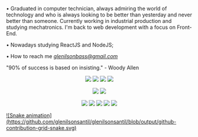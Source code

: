• Graduated in computer technician, always admiring the world of technology and who is always looking to be better than yesterday and never better than someone. Currently working in industrial production and studying mechatronics. I'm back to web development with a focus on Front-End.

• Nowadays studying ReactJS and NodeJS;

• How to reach me *glenilsonbass@gmail.com*

"90% of success is based on insisting." - Woody Allen


<div>
<p align="center">
	<a href="https://twitter.com/GlenilsonSantil" target="blank"><img src="https://img.icons8.com/dusk/64/000000/twitter.png"/></a>
	<a href="https://www.instagram.com/glenilsonsantil/" target="blank"><img src="https://img.icons8.com/dusk/64/000000/instagram.png"/></a>
	<a href="https://www.facebook.com/glenilsons/" target="blank"><img src="https://img.icons8.com/dusk/64/000000/facebook.png"/></a>
	<a href="https://www.linkedin.com/in/glenilsonsantil/" target="blank"><img src="https://img.icons8.com/dusk/64/000000/linkedin.png"/></a>
</p>

<p align="center">
	<a href="https://github.com/glenilsonsantil"></a>
	<img height="150em" src="https://github-readme-stats.vercel.app/api?username=glenilsonsantil&theme=dracula&show_icons=true"/></a>
	<img height="150em" src="https://github-readme-stats.vercel.app/api/top-langs/?username=glenilsonsantil&layout=compact&theme=dracula"/>
</p>


<p align="center">
	<img src="https://img.icons8.com/color/48/000000/html-5--v1.png"/></a>
	<img src="https://img.icons8.com/color/48/000000/css3.png"/></a>
	<img src="https://img.icons8.com/color/48/000000/javascript.png"/></a>
	<img src="https://img.icons8.com/office/48/000000/react.png"/></a>
	<img src="https://img.icons8.com/color/48/000000/nodejs.png"/></a>
</p>
	<a href="https://github.com/glenilsonsantil">
	![Snake animation](https://github.com/glenilsonsantil/glenilsonsantil/blob/output/github-contribution-grid-snake.svg)
</div>
